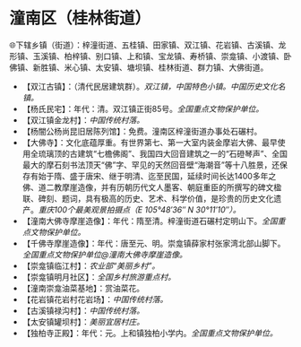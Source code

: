 # 潼南区（桂林街道）
🌐下辖乡镇（街道）：梓潼街道、五桂镇、田家镇、双江镇、花岩镇、古溪镇、龙形镇、玉溪镇、柏梓镇、别口镇、上和镇、宝龙镇、寿桥镇、崇龛镇、小渡镇、卧佛镇、新胜镇、米心镇、太安镇、塘坝镇、桂林街道、群力镇、大佛街道。    
  
* 【双江古镇】：（清代民居建筑群）。*双江镇，中国特色小镇。中国历史文化名镇。*
* 【杨氏民宅】：年代：清。双江镇正街85号。*全国重点文物保护单位。*
* 【双江镇金龙村】：*中国传统村落。*
* 【杨闇公杨尚昆旧居陈列馆】：免费。潼南区梓潼街道办事处石碾村。
* 【大佛寺】：文化底蕴厚重。有世界第七、第一大室内装金摩岩大佛、最早使用全琉璃顶的古建筑“七檐佛阁”、我国四大回音建筑之一的“石磴琴声”、全国最大的摩石刻书法顶天“佛”字、罕见的天然回音壁“海潮音”等十八胜景，还保存有始于隋、盛于唐宋、继于明清、迄至民国，延续时间长达1400多年之佛、道二教摩崖造像，并有历朝历代文人墨客、朝庭重臣的所撰写的碑文楹联、碑刻、题词，具有极高的历史、艺术、科学价值，是珍贵的历史文化遗产。*重庆100个最美观景拍摄点（E 105°48′36″ N 30°11′10″）。*
* 【潼南大佛寺摩崖造像】：年代：隋至清。梓潼街道石碾村定明山下。*全国重点文物保护单位。*
* 【千佛寺摩崖造像】：年代：唐至元、明。崇龛镇薛家村张家湾北部山脚下。*全国重点文物保护单位@潼南大佛寺摩崖造像。*
* 【崇龛镇临江村】：*农业部“美丽乡村”。*
* 【崇龛镇明月社区】：*全国乡村旅游重点村。*
* 【潼南崇龛油菜基地】：赏油菜花。
* 【花岩镇花岩村花岩场】：*中国传统村落。*
* 【古溪镇禄沟村】：*中国传统村落。*
* 【太安镇罐坝村】：*美丽宜居村庄。*
* 【独柏寺正殿】：年代：元。上和镇独柏小学内。*全国重点文物保护单位。*